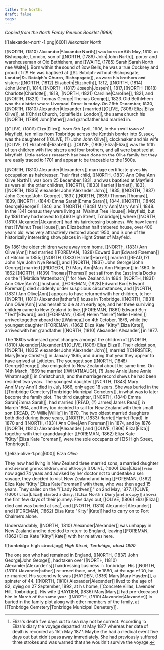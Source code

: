 ```yaml
---
title: The Norths
draft: false
tags:
---
```

*Copied from the North Family Reunion Booklet (1989)*

![[alexander-north-1.png|600]]
*Alexander North*

[[NORTH, (1810) Alexander|Alexander North]] was born on 6th May, 1810, at Bishopgate, London, son of [[NORTH, (1789) John|John North]], porter and warehouseman of Old Bethlehem, and [[WAITE, (1785) Sarah|Sarah North nee Waite]]. Born within the sound of Bow Bells, he was a true Cockney and proud of it!! He was baptised at [[St. Botolph-without-Bishopsgate, London|St. Botolph's Church, Bishopsgate]], as were his brothers and sisters: [[NORTH, (1812) Elizabeth|Elizabeth]], 1812, [[NORTH, (1814) John|John]], 1814, [[NORTH, (1817) Joseph|Jospeh]], 1817, [[NORTH, (1818) Charlotte|Charlotte]], 1818, [[NORTH, (1821) Caroline|Caroline]], 1821, and [[NORTH, (1823) Thomas George|Thomas George]], 1823. Old Bethlehem was the district where Liverpool Street is today. On 28th December, 1830, [[NORTH, (1810) Alexander|Alexander]] married [[OLIVE, (1806) Eliza|Eliza Olive]], at [[Christ Church, Spitalfields, London]], the same church his [[NORTH, (1789) John|father]] and grandfather had married in.

[[OLIVE, (1806) Eliza|Eliza]], born 6th April, 1806, in the small town of Mayfield, ten miles from Tonbridge across the Kentish border into Sussex, was the daughter of [[OLIVE, (?) John|John Olive]], clockmaker and his wife [[OLIVE, (?) Elizabeth|Elizabeth]]. [[OLIVE, (1806) Eliza|Eliza]] was the fifth of ten children with five sisters and four brothers, and all were baptised at Mayfield. Little serious research has been done on the Olive family but they are easily traced to 1701 and appear to be traceable to the 1500s.

[[NORTH, (1810) Alexander|Alexander's]] marriage certificate gives his occupation as hairdresser. Their first child, [[NORTH, (1831) Ann Olive|Ann Olive North]], was born 25 December, 1831, and was baptised at Mayfield as were all the other children, [[NORTH, (1833) Harriet|Harriet]], 1833, [[NORTH, (1835) Alexander John|Alexander John]], 1835, [[NORTH, (1837) John George|John George]], 1837, [[NORTH, (1839) Thomas|Thomas]], 1839, [[NORTH, (1844) Emma Sarah|Emma Sarah]], 1844, [[NORTH, (1846) George|George]], 1846, and [[NORTH, (1848) Mary Ann|Mary Ann]], 1848. In the 1841 census they were living at [[Walnut Tree House]], Mayfield, but by 1861 they had moved to [[460 High Street, Tonbridge]], where [[NORTH, (1810) Alexander|Alexander]] had his hairdressing business. We have learnt that [[Walnut Tree House]], an Elizabethan half timbered house, over 400 years old, was very attractively restored about 1950, and is one of the historically interesting show places in Hight Street of Mayfield.

By 1861 the older children were away from home. [[NORTH, (1831) Ann Olive|Ann]] had married [[FOREMAN, (1828) Edward Burr|Edward Foreman]] of Hitchin in 1855; [[NORTH, (1833) Harriet|Harriet]] married [[READ, (?) John Nye|John Nye Read]], and [[NORTH, (1837) John George|John George]] married [[PIDGEON, (?) Mary Ann|Mary Ann Pidgeon]] in 1860. In 1862 [[NORTH, (1839) Thomas|Thomas]] set sail from the East India Docks on the "[[Matilda Wattenbach]]" for New Zealand. In 1864 [[NORTH, (1831) Ann Olive|Ann's]] husband, [[FOREMAN, (1828) Edward Burr|Edward Foreman]] died suddenly under suspicious circumstances, and [[NORTH, (1831) Ann Olive|Ann]] appears to have returned with her children, to her [[NORTH, (1810) Alexander|father's]] house in Tonbridge. [[NORTH, (1831) Ann Olive|Ann]] was herself to die at an early age, and her three surviving children came to New Zealand to live. [[FOREMAN, (1861) Edward Burr "Ted"|Edward]] and [[FOREMAN, (1859) Helen "Nellie"|Nellie (Helen)]] arrived together aboard the [[Waimea]] on 4th October, 1876, while the youngest daughter [[FOREMAN, (1862) Eliza Kate "Kitty"|Eliza Kate]], arrived with her grandfather [[NORTH, (1810) Alexander|Alexander]] in 1877.

The 1860s witnessed great changes amongst the children of [[NORTH, (1810) Alexander|Alexander]]/[[OLIVE, (1806) Eliza|Eliza]]. Their eldest son, [[NORTH, (1835) Alexander John|Alexander John]], married [[CHRISTER, Mary|Mary Christer]] in January 1865, and during that year they appear to have arrived at Lyttleton. The youngest son [[NORTH, (1846) George|George]] also emigrated to New Zealand about the same time. On 14th March, 1869 he married [[WHATMAUGH, (?) Jane Annie|Jane Annie Whatmaugh]] in Christchurch, and the marriage record shows he had been resident two years. The youngest daughter [[NORTH, (1848) Mary Ann|Mary Ann]] died in July 1866, only aged 18 years. She was buried in the [[Tonbridge Cemetery|Tonbridge Municipal Cemetery]], in what was to later become the family plot. The third daughter, [[NORTH, (1844) Emma Sarah|Emma Sarah]], had married [[READ, (?) James|James Read]] in March 1864, and they too decided to sail for New Zealand with their small son [[READ, (?) Willie|Willie]] in 1870. The two oldest married daughters both died during those years, [[NORTH, (1833) Harriet|Harriet Read]] in 1870 and [[NORTH, (1831) Ann Olive|Ann Foreman]] in 1874, and by 1876 [[NORTH, (1810) Alexander|Alexander]] and [[OLIVE, (1806) Eliza|Eliza]] together with their granddaughter [[FOREMAN, (1862) Eliza Kate "Kitty"|Eliza Kate Foreman]], were the sole occupants of [[35 High Street, Tonbridge]].

![[eliza-olive-1.png|600]]
*Eliza Olive*

They now had living in New Zealand three married sons, a married daughter and several grandchildren, and although [[OLIVE, (1806) Eliza|Eliza]] was now aged 74 years and advised by her doctor not to undertake a sea voyage, they decided to visit New Zealand and bring [[FOREMAN, (1862) Eliza Kate "Kitty"|Eliza Kate Foreman]] with them, who was then aged 15 years. They sailed on the "[[Lady Ruthven]]" on 2nd May, 1877. [[OLIVE, (1806) Eliza|Eliza]] started a diary, [[Eliza North's Diary|and a copy]] shows the first few days of their journey. Five days out, [[OLIVE, (1806) Eliza|Eliza]] died and was buried at sea[^1], and [[NORTH, (1810) Alexander|Alexander]] and [[FOREMAN, (1862) Eliza Kate "Kitty"|Kate]] had to carry on to Port Chalmers alone.

Understandably, [[NORTH, (1810) Alexander|Alexander]] was unhappy in New Zealand and he decided to return to England, leaving [[FOREMAN, (1862) Eliza Kate "Kitty"|Kate]] with her relatives here.

![[tonbridge-high-street.jpg]]
*High Street, Tonbridge, about 1890*

The one son who had remained in England, [[NORTH, (1837) John George|John George]], had taken over [[NORTH, (1810) Alexander|Alexander's]] hairdressing business in Tonbridge. His [[NORTH, (1810) Alexander|father]] returned there, and, in 1880, at the age of 70, he re-married. His second wife was [[HAYDEN, (1836) Mary|Mary Hayden]], a spinster of 44. [[NORTH, (1810) Alexander|Alexander]] lived to the age of 82, dying on 27 September, 1892, at his home, [[Concrete Villas, Lavender Hill, Tonbridge]]. His wife [[HAYDEN, (1836) Mary|Mary]] had pre-deceased him in March of the same year. [[NORTH, (1810) Alexander|Alexander]] is buried in the family plot along with other members of the family, at [[Tonbridge Cemetery|Tonbridge Municipal Cemetery]].

[^1]: Eliza's death five days out to sea may not be correct. According to Eliza's diary the voyage departed 1st May 1877 whereas her date of death is recorded as 15th May 1877. Maybe she had a medical event five days out but didn't pass away immediately. She had previously suffered three strokes and was warned that she wouldn't survive the voyage.
